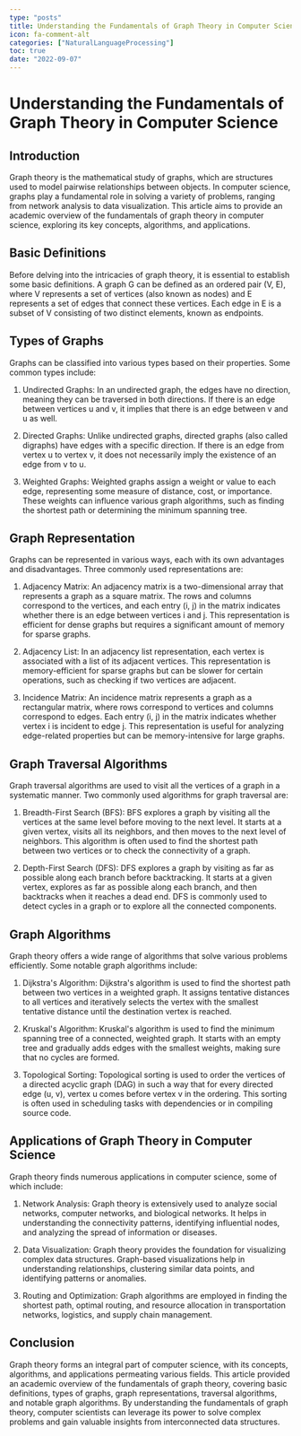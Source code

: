 ```yaml
---
type: "posts"
title: Understanding the Fundamentals of Graph Theory in Computer Science
icon: fa-comment-alt
categories: ["NaturalLanguageProcessing"]
toc: true
date: "2022-09-07"
---
```




# Understanding the Fundamentals of Graph Theory in Computer Science

## Introduction

Graph theory is the mathematical study of graphs, which are structures used to model pairwise relationships between objects. In computer science, graphs play a fundamental role in solving a variety of problems, ranging from network analysis to data visualization. This article aims to provide an academic overview of the fundamentals of graph theory in computer science, exploring its key concepts, algorithms, and applications.

## Basic Definitions

Before delving into the intricacies of graph theory, it is essential to establish some basic definitions. A graph G can be defined as an ordered pair (V, E), where V represents a set of vertices (also known as nodes) and E represents a set of edges that connect these vertices. Each edge in E is a subset of V consisting of two distinct elements, known as endpoints.

## Types of Graphs

Graphs can be classified into various types based on their properties. Some common types include:

1. Undirected Graphs: In an undirected graph, the edges have no direction, meaning they can be traversed in both directions. If there is an edge between vertices u and v, it implies that there is an edge between v and u as well.

2. Directed Graphs: Unlike undirected graphs, directed graphs (also called digraphs) have edges with a specific direction. If there is an edge from vertex u to vertex v, it does not necessarily imply the existence of an edge from v to u.

3. Weighted Graphs: Weighted graphs assign a weight or value to each edge, representing some measure of distance, cost, or importance. These weights can influence various graph algorithms, such as finding the shortest path or determining the minimum spanning tree.

## Graph Representation

Graphs can be represented in various ways, each with its own advantages and disadvantages. Three commonly used representations are:

1. Adjacency Matrix: An adjacency matrix is a two-dimensional array that represents a graph as a square matrix. The rows and columns correspond to the vertices, and each entry (i, j) in the matrix indicates whether there is an edge between vertices i and j. This representation is efficient for dense graphs but requires a significant amount of memory for sparse graphs.

2. Adjacency List: In an adjacency list representation, each vertex is associated with a list of its adjacent vertices. This representation is memory-efficient for sparse graphs but can be slower for certain operations, such as checking if two vertices are adjacent.

3. Incidence Matrix: An incidence matrix represents a graph as a rectangular matrix, where rows correspond to vertices and columns correspond to edges. Each entry (i, j) in the matrix indicates whether vertex i is incident to edge j. This representation is useful for analyzing edge-related properties but can be memory-intensive for large graphs.

## Graph Traversal Algorithms

Graph traversal algorithms are used to visit all the vertices of a graph in a systematic manner. Two commonly used algorithms for graph traversal are:

1. Breadth-First Search (BFS): BFS explores a graph by visiting all the vertices at the same level before moving to the next level. It starts at a given vertex, visits all its neighbors, and then moves to the next level of neighbors. This algorithm is often used to find the shortest path between two vertices or to check the connectivity of a graph.

2. Depth-First Search (DFS): DFS explores a graph by visiting as far as possible along each branch before backtracking. It starts at a given vertex, explores as far as possible along each branch, and then backtracks when it reaches a dead end. DFS is commonly used to detect cycles in a graph or to explore all the connected components.

## Graph Algorithms

Graph theory offers a wide range of algorithms that solve various problems efficiently. Some notable graph algorithms include:

1. Dijkstra's Algorithm: Dijkstra's algorithm is used to find the shortest path between two vertices in a weighted graph. It assigns tentative distances to all vertices and iteratively selects the vertex with the smallest tentative distance until the destination vertex is reached.

2. Kruskal's Algorithm: Kruskal's algorithm is used to find the minimum spanning tree of a connected, weighted graph. It starts with an empty tree and gradually adds edges with the smallest weights, making sure that no cycles are formed.

3. Topological Sorting: Topological sorting is used to order the vertices of a directed acyclic graph (DAG) in such a way that for every directed edge (u, v), vertex u comes before vertex v in the ordering. This sorting is often used in scheduling tasks with dependencies or in compiling source code.

## Applications of Graph Theory in Computer Science

Graph theory finds numerous applications in computer science, some of which include:

1. Network Analysis: Graph theory is extensively used to analyze social networks, computer networks, and biological networks. It helps in understanding the connectivity patterns, identifying influential nodes, and analyzing the spread of information or diseases.

2. Data Visualization: Graph theory provides the foundation for visualizing complex data structures. Graph-based visualizations help in understanding relationships, clustering similar data points, and identifying patterns or anomalies.

3. Routing and Optimization: Graph algorithms are employed in finding the shortest path, optimal routing, and resource allocation in transportation networks, logistics, and supply chain management.

## Conclusion

Graph theory forms an integral part of computer science, with its concepts, algorithms, and applications permeating various fields. This article provided an academic overview of the fundamentals of graph theory, covering basic definitions, types of graphs, graph representations, traversal algorithms, and notable graph algorithms. By understanding the fundamentals of graph theory, computer scientists can leverage its power to solve complex problems and gain valuable insights from interconnected data structures.